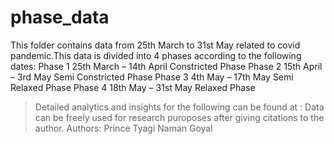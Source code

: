 # phase_data
This folder contains data from 25th March to 31st May related to covid pandemic.This data is divided into 4 phases according to the following dates:
    Phase 1 25th March – 14th April	    Constricted Phase
    Phase 2	15th April – 3rd May	      Semi Constricted Phase
    Phase 3	4th May    – 17th May 	    Semi Relaxed Phase
    Phase 4	18th May   – 31st May	      Relaxed Phase
> Detailed analytics and insights for the following can be found at : 
> Data can be freely used for research puroposes after giving citations to the author.
> Authors:
  >Prince Tyagi
  >Naman Goyal
